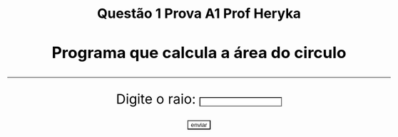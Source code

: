 <html>
	<head><title>Prova Questão 1</title></head>
<style>
	input{
		background-color:white;
	}
	#p1{
		color:black;
	
	}
	.imagem{
		background-image: url(https://images3.alphacoders.com/273/thumb-1920-273289.jpg);
		font-size:30px;
		color:black;
		text-align:center;
		background-attachment: fixed;
	}
</style>
<body class="imagem">
	<h4>Questão 1 Prova A1 Prof Heryka</h4>
	<h3>Programa que calcula a área do circulo</h3><hr>
	<form method="POST" action="questao1.php">
			Digite o raio: <input type="number" name="raio"><p>
		<input type="submit" value="enviar">
	</form>
</body>
</html>





